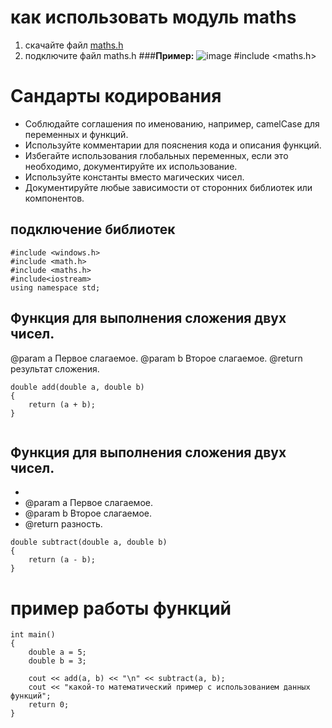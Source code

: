 # как использовать модуль maths
1. скачайте файл [maths.h](https://github.com/makarova1507ana/11-1/blob/tasks/maths.h)
2. подключите файл maths.h
###**Пример:**
![image](https://github.com/makarova1507ana/11-1/assets/103330304/d2ba8156-54e9-4f5b-a3f3-880f41525e31)
#include <maths.h>

# Сандарты кодирования
- Соблюдайте соглашения по именованию, например, camelCase для переменных и функций.
- Используйте комментарии для пояснения кода и описания функций.
- Избегайте использования глобальных переменных, если это необходимо, документируйте их использование.
- Используйте константы вместо магических чисел.
- Документируйте любые зависимости от сторонних библиотек или компонентов.

## подключение библиотек 
```
#include <windows.h>
#include <math.h>
#include <maths.h>
#include<iostream>
using namespace std;
```
 
## Функция для выполнения сложения двух чисел.
  
@param a Первое слагаемое.
@param b Второе слагаемое.
@return результат сложения.
 
 
```
double add(double a, double b)
{
	return (a + b);
}
 
```
## Функция для выполнения сложения двух чисел.
  *
  * @param a Первое слагаемое.
  * @param b Второе слагаемое.
  * @return разность.
 
 
```
double subtract(double a, double b)
{
	return (a - b);
}
```
# пример работы функций
```
int main()
{
	double a = 5;
	double b = 3;
 
	cout << add(a, b) << "\n" << subtract(a, b);
	cout << "какой-то математический пример с использованием данных функций"; 
	return 0; 
}
```
